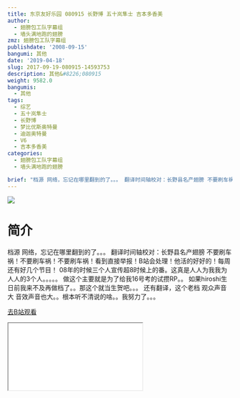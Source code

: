 ```yaml
---
title: 东京友好乐园 080915 长野博 五十岚隼士 吉本多香美
author:
  - 翅膀包工队字幕组
  - 墙头满地跑的翅膀
zmz: 翅膀包工队字幕组
publishdate: '2008-09-15'
bangumi: 其他
date: '2019-04-18'
slug: 2017-09-19-080915-14593753
description: 其他&#8226;080915
weight: 9582.0
bangumis:
  - 其他
tags:
  - 综艺
  - 五十岚隼士
  - 长野博
  - 梦比优斯奥特曼
  - 迪迦奥特曼
  - V6
  - 吉本多香美
categories:
  - 翅膀包工队字幕组
  - 墙头满地跑的翅膀

brief: "档源 网络，忘记在哪里翻到的了。。。 翻译时间轴校对：长野县名产翅膀 不要刷车祸！不要刷车祸！不要刷车祸！看到直接举报！B站会处理！他活的好好的！每周还有好几个节目！ 08年的时候三个人宣传超8时候上的番。这真是人人为我我为人人的3个人。。。。。 做这个主要就是为了给我16号考的试攒RP。。 如果hiroshi生日前我来不及再做档了。。那这个就当生贺吧。。。 还有翻译，这个老档 观众声音大 音效声音也大。。根本听不清说的啥。。我努力了。。。"
---
```

![](https://i.imgur.com/2xPPJSD.jpg)
# 简介  
档源 网络，忘记在哪里翻到的了。。。
翻译时间轴校对：长野县名产翅膀
不要刷车祸！不要刷车祸！不要刷车祸！看到直接举报！B站会处理！他活的好好的！每周还有好几个节目！
08年的时候三个人宣传超8时候上的番。这真是人人为我我为人人的3个人。。。。。
做这个主要就是为了给我16号考的试攒RP。。
如果hiroshi生日前我来不及再做档了。。那这个就当生贺吧。。。
还有翻译，这个老档 观众声音大 音效声音也大。。根本听不清说的啥。。我努力了。。。  

[去B站观看](https://www.bilibili.com/video/av14593753/)
<div class ="resp-container"><iframe class="testiframe" src="//player.bilibili.com/player.html?aid=14593753"", scrolling="no", allowfullscreen="true" > </iframe></div> 
